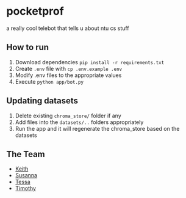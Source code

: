 # pocketprof
a really cool telebot that tells u about ntu cs stuff

## How to run
1. Download dependencies `pip install -r requirements.txt`
2. Create `.env` file with `cp .env.example .env`
3. Modify .env files to the appropriate values
4. Execute `python app/bot.py`

## Updating datasets
1. Delete existing `chroma_store/` folder if any
2. Add files into the `datasets/..` folders appropriately
3. Run the app and it will regenerate the chroma_store based on the datasets

## The Team
* [Keith](https://github.com/kaioru)
* [Susanna](https://github.com/bombaysus)
* [Tessa](https://github.com/tessatanjr)
* [Timothy](https://github.com/timtaifung)
